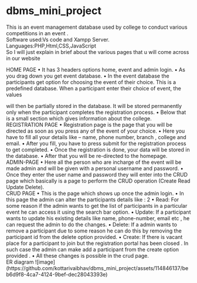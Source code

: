 # dbms_mini_project
This is an event management database used by college to conduct various competitions in an event .
<br>Software used:Vs code and Xampp Server.
<br>Languages:PHP,Html,CSS,JavaScript
<br>So I will just explain in brief about the various pages that u will come across in our website
<p>HOME PAGE
• It has 3 headers options home, event and admin login.
• As you drag down you get event database.
• In the event database the participants get option for choosing the event of their choice.
This is a predefined database. When a participant enter their choice of event, the values</p>
will then be partially stored in the database. It will be stored permanently only when
the participant completes the registration process.
• Below that is a small section which gives information about the college.
<br>REGISTRATION PAGE
• Registration page is the page that you will be directed as soon as you press any of the
event of your choice.
• Here you have to fill all your details like – name, phone number, branch , college and
email.
• After you fill, you have to press submit for the registration process to get completed.
• Once the registration is done, your data will be stored in the database.
• After that you will be re-directed to the homepage.
<br>ADMIN-PAGE
• Here all the person who are incharge of the event will be made admin and will be given
with a personal username and password.
• Once they enter the user name and password they will enter into the CRUD page which
basically is a page to perform the CRUD operation (Create Read Update Delete).
<br>CRUD PAGE
• This is the page which shows up once the admin login.
• In this page the admin can alter the participants details like :
2
• Read: For some reason if the admin wants to get the list of participants in a particular
event he can access it using the search bar option.
• Update: If a participant wants to update his existing details like name, phone-number,
email etc , he can request the admin to do the changes.
• Delete: If a admin wants to remove a participant due to some reason he can do this by
removing the participant id from the delete option provided.
• Create: If there is vacant place for a participant to join but the registration portal has
been closed . In such case the admin can make add a participant from the create option
provided .
• All these changes is possible in the crud page.
<br>ER diagram 
![image](https://github.com/kottarivaibhav/dbms_mini_project/assets/114846137/beb6d9f8-4ca7-4124-9bef-dec28043393e)


